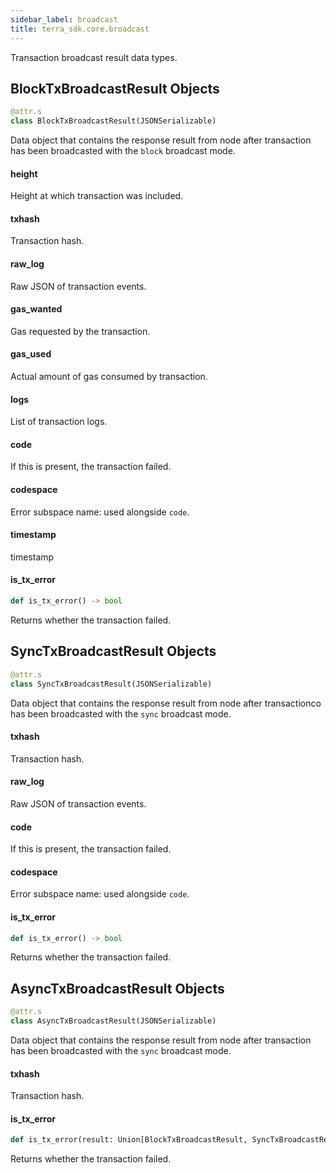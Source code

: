 ```yaml
---
sidebar_label: broadcast
title: terra_sdk.core.broadcast
---
```


Transaction broadcast result data types.

## BlockTxBroadcastResult Objects

```python
@attr.s
class BlockTxBroadcastResult(JSONSerializable)
```

Data object that contains the response result from node after transaction
has been broadcasted with the ``block`` broadcast mode.

#### height

Height at which transaction was included.

#### txhash

Transaction hash.

#### raw\_log

Raw JSON of transaction events.

#### gas\_wanted

Gas requested by the transaction.

#### gas\_used

Actual amount of gas consumed by transaction.

#### logs

List of transaction logs.

#### code

If this is present, the transaction failed.

#### codespace

Error subspace name: used alongside ``code``.

#### timestamp

timestamp

#### is\_tx\_error

```python
def is_tx_error() -> bool
```

Returns whether the transaction failed.

## SyncTxBroadcastResult Objects

```python
@attr.s
class SyncTxBroadcastResult(JSONSerializable)
```

Data object that contains the response result from node after transactionco
has been broadcasted with the ``sync`` broadcast mode.

#### txhash

Transaction hash.

#### raw\_log

Raw JSON of transaction events.

#### code

If this is present, the transaction failed.

#### codespace

Error subspace name: used alongside ``code``.

#### is\_tx\_error

```python
def is_tx_error() -> bool
```

Returns whether the transaction failed.

## AsyncTxBroadcastResult Objects

```python
@attr.s
class AsyncTxBroadcastResult(JSONSerializable)
```

Data object that contains the response result from node after transaction
has been broadcasted with the ``sync`` broadcast mode.

#### txhash

Transaction hash.

#### is\_tx\_error

```python
def is_tx_error(result: Union[BlockTxBroadcastResult, SyncTxBroadcastResult])
```

Returns whether the transaction failed.

